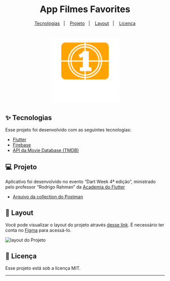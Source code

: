 <h1 align="center">App Filmes Favorites</h1>

<p align="center">
  <a href="#-tecnologias">Tecnologias</a>&nbsp;&nbsp;&nbsp;|&nbsp;&nbsp;&nbsp;
  <a href="#-projeto">Projeto</a>&nbsp;&nbsp;&nbsp;|&nbsp;&nbsp;&nbsp;
  <a href="#-layout">Layout</a>&nbsp;&nbsp;&nbsp;|&nbsp;&nbsp;&nbsp;
  <a href="#-licença">Licença</a>
</p>

<h1 align="center">
  <img alt="Filmes" title="Filmes" src="./assets/images/logo.png" width="220px" />
</h1>

## ✨ Tecnologias

Esse projeto foi desenvolvido com as seguintes tecnologias:

- [Flutter](https://flutter.dev/)
- [Firebase](https://firebase.google.com/)
- [API da  Movie Database (TMDB) ](https://www.themoviedb.org/)

## 💻 Projeto

Aplicativo foi desenvolvido no evento “Dart Week 4ª edição”, ministrado pelo professor “Rodrigo Rahman” da [Academia do Flutter]( http://academiadoflutter.com.br)
- [Arquivo da collection do Postman](./assets/Movies.postman_collection.json)

## 🔖 Layout

Você pode visualizar o layout do projeto através [desse link](https://www.figma.com/file/uxIIdBQowPYx5KS9nGHS4A/Filmes?node-id=15%3A586). É necessário ter conta no [Figma](https://www.figma.com/) para acessá-lo.

![layout do Projeto](https://user-images.githubusercontent.com/48354097/134401247-522719ba-a36d-495f-8bbf-197be1542304.png)

## 📝 Licença

Esse projeto está sob a licença MIT.

---


 

